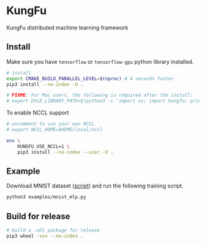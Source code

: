 # KungFu

KungFu distributed machine learning framework

## Install

Make sure you have `tensorflow` or `tensorflow-gpu` python library installed.

```bash
# install
export CMAKE_BUILD_PARALLEL_LEVEL=$(nproc) # 4 seconds faster
pip3 install --no-index -U .

# FIXME: For Mac users, the following is required after the install:
# export DYLD_LIBRARY_PATH=$(python3 -c "import os; import kungfu; print(os.path.dirname(kungfu.__file__))")
```

To enable NCCL support

```bash
# uncomment to use your own NCCL
# export NCCL_HOME=$HOME/local/nccl

env \
    KUNGFU_USE_NCCL=1 \
    pip3 install --no-index --user -U .
```

## Example

Download MNIST dataset ([script](scripts/download-mnist.sh)) and run the following training script.

```bash
python3 examples/mnist_mlp.py
```

## Build for release

```bash
# build a .whl package for release
pip3 wheel -vvv --no-index .
```

